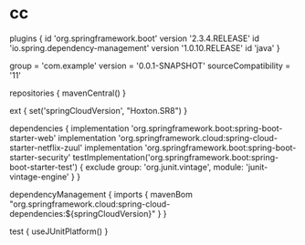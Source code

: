 # cc
plugins {
	id 'org.springframework.boot' version '2.3.4.RELEASE'
	id 'io.spring.dependency-management' version '1.0.10.RELEASE'
	id 'java'
}

group = 'com.example'
version = '0.0.1-SNAPSHOT'
sourceCompatibility = '11'

repositories {
	mavenCentral()
}

ext {
	set('springCloudVersion', "Hoxton.SR8")
}

dependencies {
	implementation 'org.springframework.boot:spring-boot-starter-web'
	implementation 'org.springframework.cloud:spring-cloud-starter-netflix-zuul'
	implementation 'org.springframework.boot:spring-boot-starter-security'
	testImplementation('org.springframework.boot:spring-boot-starter-test') {
		exclude group: 'org.junit.vintage', module: 'junit-vintage-engine'
	}
}

dependencyManagement {
	imports {
		mavenBom "org.springframework.cloud:spring-cloud-dependencies:${springCloudVersion}"
	}
}

test {
	useJUnitPlatform()
}
